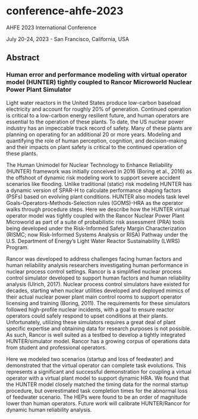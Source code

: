 # conference-ahfe-2023

AHFE 2023 International Conference

July 20-24, 2023 - San Francisco, California, USA


## Abstract

### Human error and performance modeling with virtual operator model (HUNTER) tightly coupled to Rancor Microworld Nuclear Power Plant Simulator

Light water reactors in the United States produce low-carbon baseload electricity and account for roughly 20% of generation. Continued operation is critical to a low-carbon energy resilient future, and human operators are essential to the operation of these plants. To date, the US nuclear power industry has an impeccable track record of safety. Many of these plants are planning on operating for an additional 20 or more years. Modeling and quantifying the role of human perception, cognition, and decision-making and their impacts on plant safety is critical to the continued operation of these plants.

The Human Unimodel for Nuclear Technology to Enhance Reliability (HUNTER) framework was initially conceived in 2016 (Boring et al., 2016) as the offshoot of dynamic risk modeling work to support severe accident scenarios like flooding. Unlike traditional (static) risk modeling HUNTER has a dynamic version of SPAR-H to calculate performance shaping factors (PSFs) based on evolving plant conditions. HUNTER also models task level Goals-Operators-Methods-Selection rules (GOMS)-HRA as the operator walks through procedure steps. Here we describe how the HUNTER virtual operator model was tightly coupled with the Rancor Nuclear Power Plant Microworld as part of a suite of probabilistic risk assessment (PRA) tools being developed under the Risk-Informed Safety Margin Characterization (RISMC; now Risk-Informed Systems Analysis or RISA) Pathway under the U.S. Department of Energy’s Light Water Reactor Sustainability (LWRS) Program. 

Rancor was developed to address challenges facing human factors and human reliability analysis researchers investigating human performance in nuclear process control settings. Rancor is a simplified nuclear process control simulator developed to support human factors and human reliability analysis (Ulrich, 2017). Nuclear process control simulators have existed for decades, starting when nuclear utilities developed and deployed mimics of their actual nuclear power plant main control rooms to support operator licensing and training (Boring, 2011). The requirements for these simulators followed high-profile nuclear incidents, with a goal to ensure reactor operators could safely respond to upset conditions at their plants. Unfortunately, utilizing these simulators requires a great deal of plant specific expertise and obtaining data for research purposes is not possible. As such, Rancor is well suited as a testbed to develop a tightly integrated HUNTER/simulator model. Rancor has a growing corpus of operations data from student and professional operators. 

Here we modeled two scenarios (startup and loss of feedwater) and demonstrated that the virtual operator can complete task evolutions. This represents a significant and successful demonstration for coupling a virtual operator with a virtual plant model to support dynamic HRA. We found that the HUNTER model closely matched the timing data for the normal startup procedure, but overestimated task completion times for the abnormal loss of feedwater scenario. The HEPs were found to be an order of magnitude lower than human operators. Future work will calibrate HUNTER/Rancor for dynamic human reliability analysis. 

